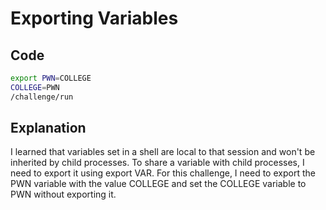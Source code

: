 # Exporting Variables

## Code

```bash
export PWN=COLLEGE
COLLEGE=PWN
/challenge/run
```
## Explanation

I learned that variables set in a shell are local to that session and won't be inherited by child processes.
To share a variable with child processes, I need to export it using export VAR.
For this challenge, I need to export the PWN variable with the value COLLEGE and set the COLLEGE variable to PWN without exporting it.
